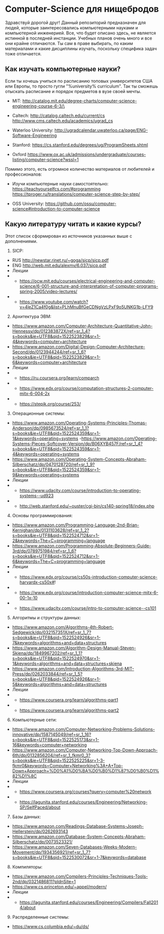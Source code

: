 # Computer-Science для нищебродов
Здравствуй дорогой друг! Данный репозиторий предназначен для людей, которые заинтересовались компьютерными науками и компьютерной инженерией.
Все, что будет описано здесь, не является истинной в последней инстанции. Учебных планов очень много и все они крайне отличаются. 
Ты сам в праве выбирать, по каким материалами и какие дисциплины изучать, поскольку специфика задач тоже отличается.

Как изучать компьютерные науки?
-------------------------------------------------------------------------------------------------------------------------------------------
Если ты хочешь учиться по расписанию топовых университетов США или Европы, то просто гугли "%university% curriculum". Так ты сможешь
отыскать расписание и порядок предметов в вузе своей мечты.

- MIT:
http://catalog.mit.edu/degree-charts/computer-science-engineering-course-6-3/\

- Caltech:
http://catalog.caltech.edu/current/cs
http://www.cms.caltech.edu/academics/ugrad_cs

- Waterloo University:
http://ugradcalendar.uwaterloo.ca/page/ENG-Software-Engineering

- Stanford:
https://cs.stanford.edu/degrees/ug/ProgramSheets.shtml

- Oxford
https://www.ox.ac.uk/admissions/undergraduate/courses-listing/computer-science?wssl=1
  
Помимо этого, есть огромное количество материалов от любителей и профессионалов:

- Изучи компьютерные науки самостоятельно:
https://teachyourselfcs.com/#programming
https://tproger.ru/translations/computer-science-step-by-step/

- OSS University:
https://github.com/ossu/computer-science#introduction-to-computer-science

Какую литературу читать и какие курсы?
----------------------------------------------------------------------------------------------------------------------------------------
Этот список сформирован из источников указанных выше с дополнениями.
1) SICP:
- RUS
http://newstar.rinet.ru/~goga/sicp/sicp.pdf
- ENG
http://web.mit.edu/alexmv/6.037/sicp.pdf
- Лекции
- - https://ocw.mit.edu/courses/electrical-engineering-and-computer-science/6-001-structure-and-interpretation-of-computer-programs-spring-2005/video-lectures/
- - https://www.youtube.com/watch?v=4leZ1Ca4f0g&list=PLhMnuBfGeCDNgVzLPxF9o5UNKG1b-LFY9

2) Архитектура ЭВМ:
- https://www.amazon.com/Computer-Architecture-Quantitative-John-Hennessy/dp/012383872X/ref=sr_1_4?s=books&ie=UTF8&qid=1522523829&sr=1-4&keywords=computer+architecture
- https://www.amazon.com/Digital-Design-Computer-Architecture-Second/dp/0123944244/ref=sr_1_6?s=books&ie=UTF8&qid=1522523829&sr=1-6&keywords=computer+architecture
- Лекции
- - https://ru.coursera.org/learn/comparch
- - https://www.edx.org/course/computation-structures-2-computer-mitx-6-004-2x
- - https://stepik.org/course/253/

3) Операционные системы:
- https://www.amazon.com/Operating-Systems-Principles-Thomas-Anderson/dp/0985673524/ref=sr_1_1?s=books&ie=UTF8&qid=1522524359&sr=1-1&keywords=operating+systems
-https://www.amazon.com/Operating-Systems-Pieces-Softcover-Version/dp/B06XYB457F/ref=sr_1_4?s=books&ie=UTF8&qid=1522524359&sr=1-4&keywords=operating+systems
- https://www.amazon.com/Operating-System-Concepts-Abraham-Silberschatz/dp/0470128720/ref=sr_1_9?s=books&ie=UTF8&qid=1522524359&sr=1-9&keywords=operating+systems
- Лекции
- - https://www.udacity.com/course/introduction-to-operating-systems--ud923
- - http://web.stanford.edu/~ouster/cgi-bin/cs140-spring18/index.php

4) Основы программирования:
- https://www.amazon.com/Programming-Language-2nd-Brian-Kernighan/dp/0131103628/ref=sr_1_2?s=books&ie=UTF8&qid=1522524712&sr=1-2&keywords=The+C+programming+language
- https://www.amazon.com/Programming-Absolute-Beginners-Guide-3rd/dp/0789751984/ref=sr_1_6?s=books&ie=UTF8&qid=1522524712&sr=1-6&keywords=The+C+programming+language
- Лекции
- - https://www.edx.org/course/cs50s-introduction-computer-science-harvardx-cs50x#!
- - https://www.edx.org/course/introduction-computer-science-mitx-6-00-1x-10
- - https://www.udacity.com/course/intro-to-computer-science--cs101

5) Алгоритмы и структуры данных:
- https://www.amazon.com/Algorithms-4th-Robert-Sedgewick/dp/032157351X/ref=sr_1_7?s=books&ie=UTF8&qid=1522524926&sr=1-7&keywords=algorithms+and+data+structures
- https://www.amazon.com/Algorithm-Design-Manual-Steven-Skiena/dp/1849967202/ref=sr_1_1?s=books&ie=UTF8&qid=1522524970&sr=1-1&keywords=algorithms+and+data+structures+skiena
- https://www.amazon.com/Introduction-Algorithms-3rd-MIT-Press/dp/0262033844/ref=sr_1_5?s=books&ie=UTF8&qid=1522524926&sr=1-5&keywords=algorithms+and+data+structures
- Лекции
- - https://www.coursera.org/learn/algorithms-part1
- - https://www.coursera.org/learn/algorithms-part2

6) Компьютерные сети:
- https://www.amazon.com/Computer-Networking-Problems-Solutions-innovative/dp/1587145049/ref=sr_1_16?s=books&ie=UTF8&qid=1522525173&sr=1-16&keywords=computer+networking
- https://www.amazon.com/Computer-Networking-Top-Down-Approach-6th/dp/0132856204/ref=sr_1_fkmr0_3?s=books&ie=UTF8&qid=1522525225&sr=1-3-fkmr0&keywords=Computer+Networking%3A+A+Top-Down+Approach+%D0%A1%D0%BA%D0%B0%D1%87%D0%B0%D1%82%D1%8C
- Лекции
- - https://www.coursera.org/courses?query=computer%20network
- - https://lagunita.stanford.edu/courses/Engineering/Networking-SP/SelfPaced/about

7) Базы данных:
- https://www.amazon.com/Readings-Database-Systems-Joseph-Hellerstein/dp/0262693143
- https://www.amazon.com/Database-System-Concepts-Abraham-Silberschatz/dp/0073523321/
- https://www.amazon.com/Seven-Databases-Weeks-Modern-Movement/dp/1934356921/ref=sr_1_7?s=books&ie=UTF8&qid=1522530072&sr=1-7&keywords=database

8) Компиляторы:
- https://www.amazon.com/Compilers-Principles-Techniques-Tools-2nd/dp/0321486811?pldnSite=1
- https://www.cs.princeton.edu/~appel/modern/
- Лекции
- - https://lagunita.stanford.edu/courses/Engineering/Compilers/Fall2014/about

9) Распределенные системы:
- https://www.cs.columbia.edu/~du/ds/
